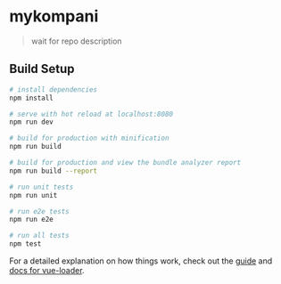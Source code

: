 # mykompani

>wait for repo description

## Build Setup

``` bash
# install dependencies
npm install

# serve with hot reload at localhost:8080
npm run dev

# build for production with minification
npm run build

# build for production and view the bundle analyzer report
npm run build --report

# run unit tests
npm run unit

# run e2e tests
npm run e2e

# run all tests
npm test
```

For a detailed explanation on how things work, check out the [guide](http://vuejs-templates.github.io/webpack/) and [docs for vue-loader](http://vuejs.github.io/vue-loader).


<!-- Come back elements -->

 <!-- // "unit": "jest --config test/unit/jest.conf.js --coverage",
    // "e2e": "node test/e2e/runner.js",
    // "test": "npm run unit && npm run e2e",
    // "lint": "eslint --ext .js,.vue src test/unit test/e2e/specs", -->